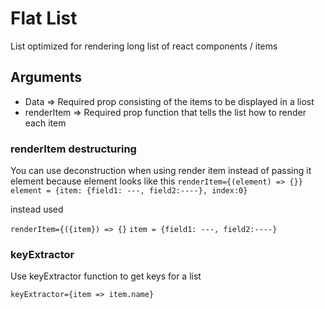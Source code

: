 # Flat List
List optimized for rendering long list of react components / items

## Arguments
- Data => Required prop consisting of the items to be displayed in a liost
- renderItem => Required prop function that tells the list how to render each item


### renderItem destructuring
You can use deconstruction when using render item instead of passing it element because element looks like this
`renderItem={(element) => {}}`
`element = {item: {field1: ---, field2:----}, index:0}`

instead used

`renderItem={({item}) => {}`
`item = {field1: ---, field2:----}`

### keyExtractor
Use keyExtractor function to get keys for a list

`keyExtractor={item => item.name}`
